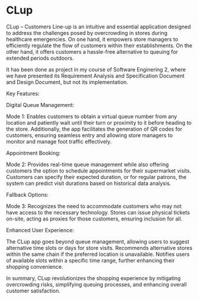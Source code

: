 # CLup
CLup – Customers Line-up is an intuitive and essential application designed to address the challenges posed by overcrowding in stores during healthcare emergencies. On one hand, it empowers store managers to efficiently regulate the flow of customers within their establishments. On the other hand, it offers customers a hassle-free alternative to queuing for extended periods outdoors.

It has been done as project in my course of Software Enginering 2, where we have presented its Requirement Analysis and Specification Document and Design Document, but not its implementation.

Key Features:

Digital Queue Management:

Mode 1: Enables customers to obtain a virtual queue number from any location and patiently wait until their turn or proximity to it before heading to the store.
Additionally, the app facilitates the generation of QR codes for customers, ensuring seamless entry and allowing store managers to monitor and manage foot traffic effectively.

Appointment Booking:

Mode 2: Provides real-time queue management while also offering customers the option to schedule appointments for their supermarket visits. Customers can specify their expected duration, or for regular patrons, the system can predict visit durations based on historical data analysis.

Fallback Options:

Mode 3: Recognizes the need to accommodate customers who may not have access to the necessary technology. Stores can issue physical tickets on-site, acting as proxies for those customers, ensuring inclusion for all.

Enhanced User Experience:

The CLup app goes beyond queue management, allowing users to suggest alternative time slots or days for store visits.
Recommends alternative stores within the same chain if the preferred location is unavailable.
Notifies users of available slots within a specific time range, further enhancing their shopping convenience.

In summary, CLup revolutionizes the shopping experience by mitigating overcrowding risks, simplifying queuing processes, and enhancing overall customer satisfaction.
